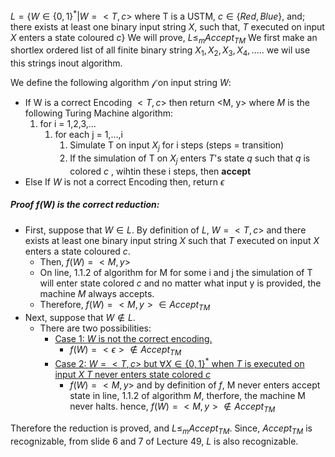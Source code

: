 $L = \{W \in \{0, 1\}^*|W = <T,c>$ where T is a USTM, $c\in \{Red, Blue\}$, and; there exists at least one binary input string $X$, such that, $T$ executed on input $X$ enters a state coloured $c\}$
We will prove, $L \leq_m Accept_{TM}$
We first make an shortlex ordered list of all finite binary string $X_1, X_2, X_3, X_4, .....$ we wil use this strings inout algorithm.

We define the following algorithm $\mathscr{f}$ on input string $W$:
-   If W is a correct Encoding $<T, c>$ then return <M, y> where $M$ is the following Turing Machine algorithm:
     1.   for i = 1,2,3,...
          1.   for each j = 1,...,i
               1.   Simulate T on input $X_j$ for i steps (steps = transition)
               2.   If the simulation of T on $X_j$ enters $T$'s state $q$ such that $q$ is colored $c$ , wihtin these i steps, then **accept**
-   Else If $W$ is not a correct Encoding then, return $\epsilon$

##### Proof f(W) is the correct reduction:
-   First, suppose that $W \in L$.
By definition of $L$, $W = <T, c>$  and there exists at least one binary input string $X$ such that $T$ executed on input $X$ enters a state coloured $c$.
    -   Then, $f(W) = <M, y>$
    -   On line, 1.1.2 of algorithm for M for some i and j the simulation of T will enter state colored $c$ and no matter what input y is provided, the machine $M$ always accepts.
    -   Therefore, $f(W) = <M, y> \in Accept_{TM}$
-   Next, suppose that $W \notin L$.
    -   There are two possibilities:
        -   <ins>Case 1: $W$ is not the correct encoding.</ins>
            -   $f(W) = <\epsilon> \notin Accept_{TM}$
        -   <ins>Case 2: $W = <T, c>$ but $\forall X \in \{0, 1\}^*$ when $T$ is executed on input $X$ $T$ never enters state colored $c$  </ins>
            -   $f(W) = <M, y>$ and by definition of $f$, M never enters accept state in line, 1.1.2 of algorithm $M$, therfore, the machine M never halts. hence, $f(W) = <M, y> \notin Accept_{TM}$

Therefore the reduction is proved, and $L \leq_m Accept_{TM}$.
Since, $Accept_{TM}$ is recognizable, from slide 6 and 7 of Lecture 49, $L$ is also recognizable.
